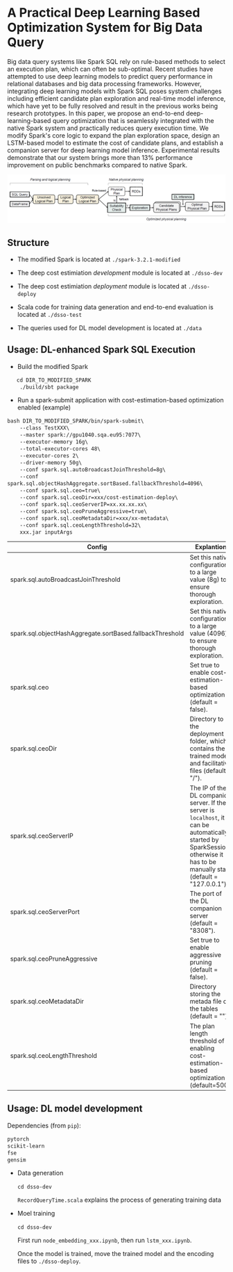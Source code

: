 # A Practical Deep Learning Based Optimization System for Big Data Query
 
Big data query systems like Spark SQL rely on rule-based methods to select an execution plan, which can often be sub-optimal. Recent studies have attempted to use deep learning models to predict query performance in relational databases and big data processing frameworks. However, integrating deep learning models with Spark SQL poses system challenges including efficient candidate plan exploration and real-time model inference, which have yet to be fully resolved and result in the previous works being research prototypes. In this paper, we propose an end-to-end deep-learning-based query optimization that is seamlessly integrated with the native Spark system and practically reduces query execution time. We modify Spark's core logic to expand the plan exploration space, design an LSTM-based model to estimate the cost of candidate plans, and establish a companion server for deep learning model inference. Experimental results demonstrate that our system brings more than 13\% performance improvement on public benchmarks compared to native Spark.

![Overview of DSSO](./overview.png)


## Structure

- The modified Spark is located at `./spark-3.2.1-modified`

- The deep cost estimiation *development* module is located at `./dsso-dev`

- The deep cost estimiation *deployment* module is located at `./dsso-deploy` 

- Scala code for training data generation and end-to-end evaluation is located at `./dsso-test` 

- The queries used for DL model development is located at `./data`


## Usage: DL-enhanced Spark SQL Execution

- Build the modified Spark 
```
   cd DIR_TO_MODIFIED_SPARK
    ./build/sbt package
```
- Run a spark-submit application with cost-estimation-based optimization enabled (example)
```
bash DIR_TO_MODIFIED_SPARK/bin/spark-submit\
    --class TestXXX\
    --master spark://gpu1040.sqa.eu95:7077\
    --executor-memory 16g\
    --total-executor-cores 48\
    --executor-cores 2\
    --driver-memory 50g\
    --conf spark.sql.autoBroadcastJoinThreshold=8g\
    --conf spark.sql.objectHashAggregate.sortBased.fallbackThreshold=4096\
    --conf spark.sql.ceo=true\
    --conf spark.sql.ceoDir=xxx/cost-estimation-deploy\
    --conf spark.sql.ceoServerIP=xx.xx.xx.xx\
    --conf spark.sql.ceoPruneAggressive=true\
    --conf spark.sql.ceoMetadataDir=xxx/xx-metadata\
    --conf spark.sql.ceoLengthThreshold=32\
    xxx.jar inputArgs
```

| Config|  Explantion|
|-------|------------|
|spark.sql.autoBroadcastJoinThreshold| Set this native configuration to a large value (8g) to ensure thorough exploration.|
spark.sql.objectHashAggregate.sortBased.fallbackThreshold | Set this native configuration to a large value (4096) to ensure thorough exploration.|
|spark.sql.ceo | Set true to enable cost-estimation-based optimization (default = false).|
|spark.sql.ceoDir | Directory to the deployment folder, which contains the trained model and facilitative files (default = "/").|
|spark.sql.ceoServerIP | The IP of the DL companion server. If the server is `localhost`, it can be automatically started by SparkSession, otherwise it has to be manually start (default = "127.0.0.1").|
|spark.sql.ceoServerPort | The port of the DL companion server (default = "8308").|
|spark.sql.ceoPruneAggressive | Set true to enable aggressive pruning (default = false).|
|spark.sql.ceoMetadataDir | Directory storing the metada file of the tables (default = "").|
|spark.sql.ceoLengthThreshold | The plan length threshold of enabling cost-estimation-based optimization (default=500).|

## Usage: DL model development

Dependencies (from `pip`):
```
pytorch
scikit-learn
fse
gensim
```

- Data generation

    ```cd dsso-dev```

    `RecordQueryTime.scala` explains the process of generating training data 

- Moel training

    ```cd dsso-dev```

    First run `node_embedding_xxx.ipynb`, then run `lstm_xxx.ipynb`.

    Once the model is trained, move the trained model and the encoding files to `./dsso-deploy`.

